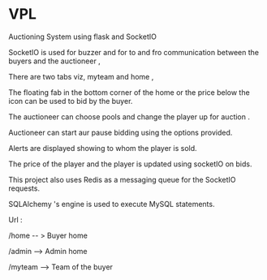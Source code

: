 # VPL
Auctioning System using flask and SocketIO

SocketIO is used for buzzer and for  to and fro communication between the buyers and the auctioneer ,

There are two tabs viz, myteam and home ,

The floating fab in the bottom corner of the home or the price below the icon can be used to bid by the buyer.

The auctioneer can choose pools and change the player up for auction .

Auctioneer can start aur pause bidding using the options provided. 

Alerts are displayed showing to whom the player is sold. 

The price of the player and the player is updated using socketIO on bids.

This project also uses Redis as a messaging queue for the SocketIO  requests.

SQLAlchemy 's engine is used to execute MySQL statements.


Url  :

/home  -- > Buyer home

/admin --> Admin home

/myteam --> Team of the buyer

